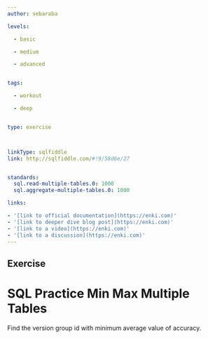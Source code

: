 ```yaml
---
author: sebaraba

levels:

  - basic

  - medium

  - advanced


tags:

  - workout

  - deep


type: exercise



linkType: sqlfiddle
link: http://sqlfiddle.com/#!9/58d6e/27


standards:
  sql.read-multiple-tables.0: 1000
  sql.aggregate-multiple-tables.0: 1000

links:

- '[link to official documentation](https://enki.com)'
- '[link to deeper dive blog post](https://enki.com)'
- '[link to a video](https://enki.com)'
- '[link to a discussion](https://enki.com)'
---        
```

## Exercise
# SQL Practice Min Max Multiple Tables
Find the version group id with minimum average value of accuracy.
